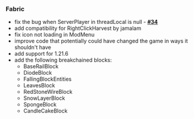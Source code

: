### Fabric
- fix the bug when ServerPlayer in threadLocal is null - [**#34**](https://github.com/btwonion/magnetic/issues/34)
- add compatibility for RightClickHarvest by jamalam
- fix icon not loading in ModMenu
- improve code that potentially could have changed the game in ways it shouldn't have
- add support for 1.21.6
- add the following breakchained blocks:
  - BaseRailBlock
  - DiodeBlock
  - FallingBlockEntities
  - LeavesBlock
  - RedStoneWireBlock
  - SnowLayerBlock
  - SpongeBlock
  - CandleCakeBlock